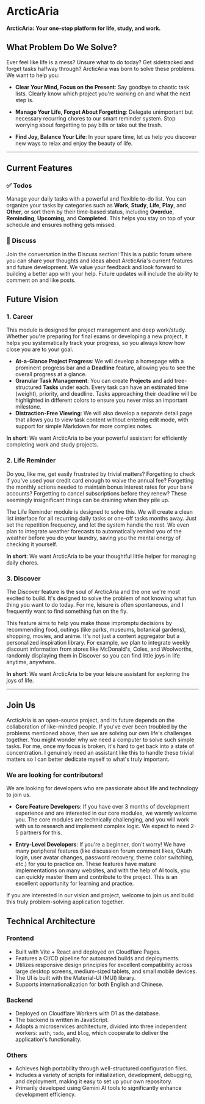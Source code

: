 # ArcticAria

**ArcticAria: Your one-stop platform for life, study, and work.**

## What Problem Do We Solve?

Ever feel like life is a mess? Unsure what to do today? Get sidetracked and forget tasks halfway through? ArcticAria was born to solve these problems. We want to help you:

- **Clear Your Mind, Focus on the Present**: Say goodbye to chaotic task lists. Clearly know which project you're working on and what the next step is.

- **Manage Your Life, Forget About Forgetting**: Delegate unimportant but necessary recurring chores to our smart reminder system. Stop worrying about forgetting to pay bills or take out the trash.

- **Find Joy, Balance Your Life**: In your spare time, let us help you discover new ways to relax and enjoy the beauty of life.

---

## Current Features

### ✅ Todos

Manage your daily tasks with a powerful and flexible to-do list. You can organize your tasks by categories such as **Work**, **Study**, **Life**, **Play**, and **Other**, or sort them by their time-based status, including **Overdue**, **Reminding**, **Upcoming**, and **Completed**. This helps you stay on top of your schedule and ensures nothing gets missed.

### 💬 Discuss

Join the conversation in the Discuss section! This is a public forum where you can share your thoughts and ideas about ArcticAria's current features and future development. We value your feedback and look forward to building a better app with your help. Future updates will include the ability to comment on and like posts.

## Future Vision

### 1. Career

This module is designed for project management and deep work/study. Whether you're preparing for final exams or developing a new project, it helps you systematically track your progress, so you always know how close you are to your goal.

- **At-a-Glance Project Progress**: We will develop a homepage with a prominent progress bar and a **Deadline** feature, allowing you to see the overall progress at a glance.
- **Granular Task Management**: You can create **Projects** and add tree-structured **Tasks** under each. Every task can have an estimated time (weight), priority, and deadline. Tasks approaching their deadline will be highlighted in different colors to ensure you never miss an important milestone.
- **Distraction-Free Viewing**: We will also develop a separate detail page that allows you to view task content without entering edit mode, with support for simple Markdown for more complex notes.

**In short**: We want ArcticAria to be your powerful assistant for efficiently completing work and study projects.

### 2. Life Reminder

Do you, like me, get easily frustrated by trivial matters? Forgetting to check if you've used your credit card enough to waive the annual fee? Forgetting the monthly actions needed to maintain bonus interest rates for your bank accounts? Forgetting to cancel subscriptions before they renew? These seemingly insignificant things can be draining when they pile up.

The Life Reminder module is designed to solve this. We will create a clean list interface for all recurring daily tasks or one-off tasks months away. Just set the repetition frequency, and let the system handle the rest. We even plan to integrate weather forecasts to automatically remind you of the weather before you do your laundry, saving you the mental energy of checking it yourself.

**In short**: We want ArcticAria to be your thoughtful little helper for managing daily chores.

### 3. Discover

The Discover feature is the soul of ArcticAria and the one we're most excited to build. It's designed to solve the problem of not knowing what fun thing you want to do today. For me, leisure is often spontaneous, and I frequently want to find something fun on the fly.

This feature aims to help you make those impromptu decisions by recommending food, outings (like parks, museums, botanical gardens), shopping, movies, and anime. It's not just a content aggregator but a personalized inspiration library. For example, we plan to integrate weekly discount information from stores like McDonald's, Coles, and Woolworths, randomly displaying them in Discover so you can find little joys in life anytime, anywhere.

**In short**: We want ArcticAria to be your leisure assistant for exploring the joys of life.

---

## Join Us

ArcticAria is an open-source project, and its future depends on the collaboration of like-minded people. If you've ever been troubled by the problems mentioned above, then we are solving our own life's challenges together. You might wonder why we need a computer to solve such simple tasks. For me, once my focus is broken, it's hard to get back into a state of concentration. I genuinely need an assistant like this to handle these trivial matters so I can better dedicate myself to what's truly important.

### We are looking for contributors!

We are looking for developers who are passionate about life and technology to join us.

- **Core Feature Developers**: If you have over 3 months of development experience and are interested in our core modules, we warmly welcome you. The core modules are technically challenging, and you will work with us to research and implement complex logic. We expect to need 2-5 partners for this.

- **Entry-Level Developers**: If you're a beginner, don't worry! We have many peripheral features (like discussion forum comment likes, OAuth login, user avatar changes, password recovery, theme color switching, etc.) for you to practice on. These features have mature implementations on many websites, and with the help of AI tools, you can quickly master them and contribute to the project. This is an excellent opportunity for learning and practice.

If you are interested in our vision and project, welcome to join us and build this truly problem-solving application together.

## Technical Architecture

### Frontend

- Built with Vite + React and deployed on Cloudflare Pages.
- Features a CI/CD pipeline for automated builds and deployments.
- Utilizes responsive design principles for excellent compatibility across large desktop screens, medium-sized tablets, and small mobile devices.
- The UI is built with the Material-UI (MUI) library.
- Supports internationalization for both English and Chinese.

### Backend

- Deployed on Cloudflare Workers with D1 as the database.
- The backend is written in JavaScript.
- Adopts a microservices architecture, divided into three independent workers: `auth`, `todo`, and `blog`, which cooperate to deliver the application's functionality.

### Others

- Achieves high portability through well-structured configuration files.
- Includes a variety of scripts for initialization, development, debugging, and deployment, making it easy to set up your own repository.
- Primarily developed using Gemini AI tools to significantly enhance development efficiency.
